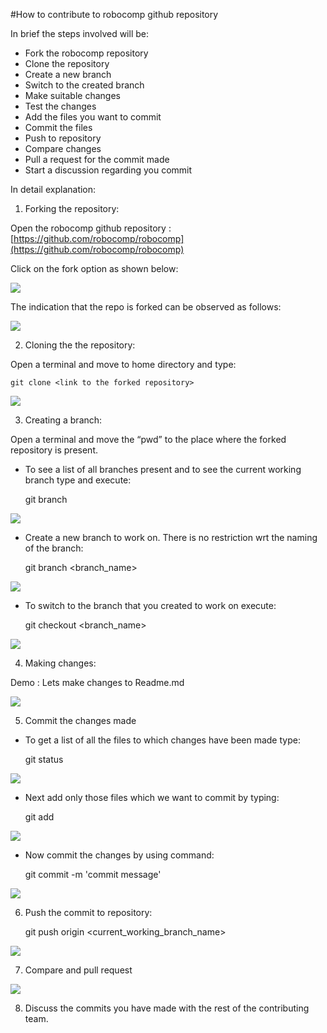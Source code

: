 #How to contribute to robocomp github repository

In brief the steps involved will be:
* Fork the robocomp repository
* Clone the repository
* Create a new branch
* Switch to the created branch
* Make suitable changes
* Test the changes
* Add the files you want to commit
* Commit the files
* Push to repository
* Compare changes
* Pull a request for the commit made
* Start a discussion regarding you commit

In detail explanation: 

1) Forking the repository:

Open the robocomp github repository : [https://github.com/robocomp/robocomp](https://github.com/robocomp/robocomp)

Click on the fork option as shown below:

![](https://github.com/abhi-kumar/robocomp/blob/how-to-contribute/fork.jpg)


The indication that the repo is forked can be observed as follows:

![](https://github.com/abhi-kumar/robocomp/blob/how-to-contribute/forked.jpg)
 

2) Cloning the the repository:

Open a terminal and move to home directory and type: 
	
	git clone <link to the forked repository>

![](https://github.com/abhi-kumar/robocomp/blob/how-to-contribute/cloned.jpg)


3) Creating a branch:

Open a terminal and move the “pwd” to the place where the forked repository is present.

*  To see a list of all branches present and to see the current working branch type and execute:

	git branch

![](https://github.com/abhi-kumar/robocomp/blob/how-to-contribute/branch.jpg)


* Create a new branch to work on. There is no restriction wrt the naming of the branch:

	git branch <branch_name>

![](https://github.com/abhi-kumar/robocomp/blob/how-to-contribute/branched.jpg)


* To switch to the branch that you created to work on execute:

	git checkout <branch_name>

![](https://github.com/abhi-kumar/robocomp/blob/how-to-contribute/switched.jpg)


4) Making changes:

Demo : Lets make changes to Readme.md

![](https://github.com/abhi-kumar/robocomp/blob/how-to-contribute/changes.jpg)


5) Commit the changes made

* To get a list of all the files to which changes have been made type:

	git status

![](https://github.com/abhi-kumar/robocomp/blob/how-to-contribute/status.jpg)


* Next add only those files which we want to commit by typing:

	git add <filename>

![](https://github.com/abhi-kumar/robocomp/blob/how-to-contribute/add.jpg)


*  Now commit the changes by using command:

	git commit -m 'commit message'

![](https://github.com/abhi-kumar/robocomp/blob/how-to-contribute/commit.jpg)


6) Push the commit to repository:

	git push origin <current_working_branch_name>

![](https://github.com/abhi-kumar/robocomp/blob/how-to-contribute/push.jpg)


7) Compare and pull request

![](https://github.com/abhi-kumar/robocomp/blob/how-to-contribute/pull.jpg)


8) Discuss the commits you have made with the rest of the contributing team.
